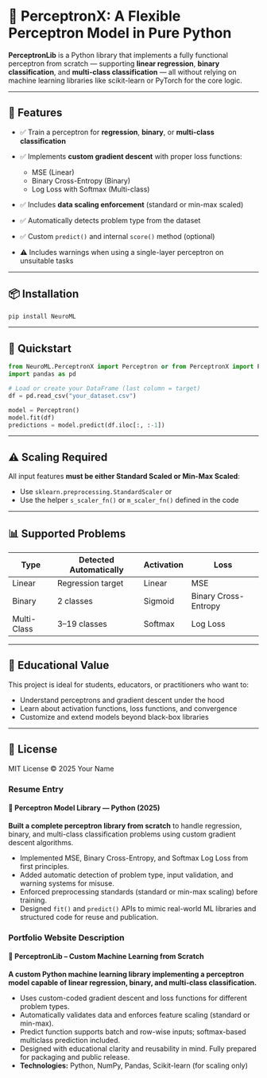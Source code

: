 # 🧠 PerceptronX: A Flexible Perceptron Model in Pure Python

**PerceptronLib** is a Python library that implements a fully functional perceptron from scratch — supporting **linear regression**, **binary classification**, and **multi-class classification** — all without relying on machine learning libraries like scikit-learn or PyTorch for the core logic.

---

## 🚀 Features

* ✅ Train a perceptron for **regression**, **binary**, or **multi-class classification**
* ✅ Implements **custom gradient descent** with proper loss functions:

  * MSE (Linear)
  * Binary Cross-Entropy (Binary)
  * Log Loss with Softmax (Multi-class)
* ✅ Includes **data scaling enforcement** (standard or min-max scaled)
* ✅ Automatically detects problem type from the dataset
* ✅ Custom `predict()` and internal `score()` method (optional)
* ⚠️ Includes warnings when using a single-layer perceptron on unsuitable tasks

---

## 📦 Installation

```bash
pip install NeuroML
```

---

## 🥪 Quickstart

```python
from NeuroML.PerceptronX import Perceptron or from PerceptronX import Perceptron
import pandas as pd

# Load or create your DataFrame (last column = target)
df = pd.read_csv("your_dataset.csv")

model = Perceptron()
model.fit(df)
predictions = model.predict(df.iloc[:, :-1])
```

---

## ⚠️ Scaling Required

All input features **must be either Standard Scaled or Min-Max Scaled**:

* Use `sklearn.preprocessing.StandardScaler` or
* Use the helper `s_scaler_fn()` or `m_scaler_fn()` defined in the code

---

## 📊 Supported Problems

| Type        | Detected Automatically | Activation | Loss                 |
| ----------- | ---------------------- | ---------- | -------------------- |
| Linear      | Regression target      | Linear     | MSE                  |
| Binary      | 2 classes              | Sigmoid    | Binary Cross-Entropy |
| Multi-Class | 3–19 classes           | Softmax    | Log Loss             |

---

## 🧠 Educational Value

This project is ideal for students, educators, or practitioners who want to:

* Understand perceptrons and gradient descent under the hood
* Learn about activation functions, loss functions, and convergence
* Customize and extend models beyond black-box libraries

---

## 📄 License

MIT License © 2025 Your Name

### Resume Entry

#### 🧠 Perceptron Model Library — Python (2025)

**Built a complete perceptron library from scratch** to handle regression, binary, and multi-class classification problems using custom gradient descent algorithms.

* Implemented MSE, Binary Cross-Entropy, and Softmax Log Loss from first principles.
* Added automatic detection of problem type, input validation, and warning systems for misuse.
* Enforced preprocessing standards (standard or min-max scaling) before training.
* Designed `fit()` and `predict()` APIs to mimic real-world ML libraries and structured code for reuse and publication.

### Portfolio Website Description

#### 🧠 PerceptronLib – Custom Machine Learning from Scratch

**A custom Python machine learning library implementing a perceptron model capable of linear regression, binary, and multi-class classification.**

* Uses custom-coded gradient descent and loss functions for different problem types.
* Automatically validates data and enforces feature scaling (standard or min-max).
* Predict function supports batch and row-wise inputs; softmax-based multiclass prediction included.
* Designed with educational clarity and reusability in mind. Fully prepared for packaging and public release.
* **Technologies:** Python, NumPy, Pandas, Scikit-learn (for scaling only)
